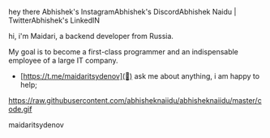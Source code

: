 hey there
Abhishek's InstagramAbhishek's DiscordAbhishek Naidu | TwitterAbhishek's LinkedIN



hi, i'm Maidari, a backend developer from Russia.

My goal is to become a first-class programmer and an indispensable employee of a large IT company.


* [https://t.me/maidaritsydenov](💬) ask me about anything, i am happy to help;


https://raw.githubusercontent.com/abhisheknaiidu/abhisheknaiidu/master/code.gif

maidaritsydenov